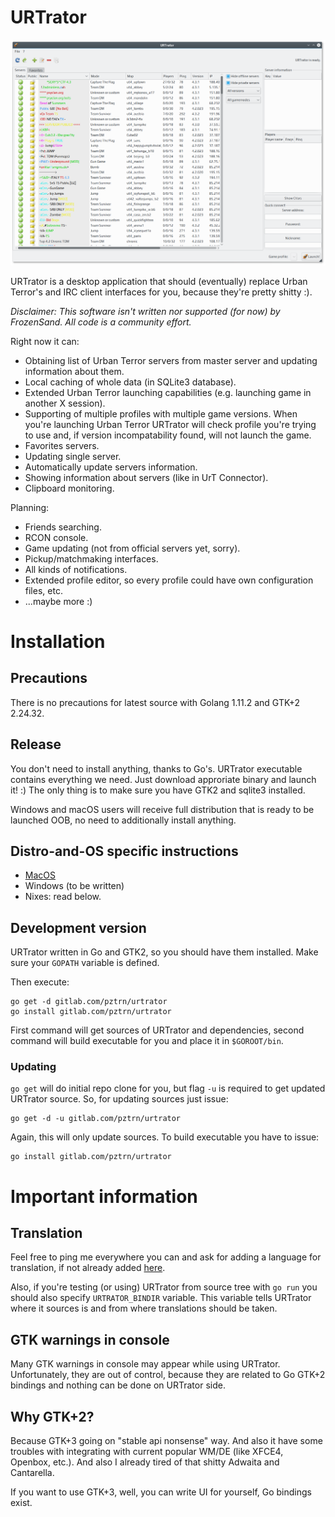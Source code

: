 # URTrator

![Main Window](/doc/screenshots/0.2-main_window.png)

URTrator is a desktop application that should (eventually) replace Urban Terror's and IRC client interfaces for you, because they're pretty shitty :).

*Disclaimer: This software isn't written nor supported (for now) by FrozenSand. All code is a community effort.*

Right now it can:

* Obtaining list of Urban Terror servers from master server and updating information about them. 
* Local caching of whole data (in SQLite3 database).
* Extended Urban Terror launching capabilities (e.g. launching game in another X session).
* Supporting of multiple profiles with multiple game versions. When you're launching Urban Terror URTrator will check profile you're trying to use and, if version incompatability found, will not launch the game.
* Favorites servers.
* Updating single server.
* Automatically update servers information.
* Showing information about servers (like in UrT Connector).
* Clipboard monitoring.

Planning:

* Friends searching.
* RCON console.
* Game updating (not from official servers yet, sorry).
* Pickup/matchmaking interfaces.
* All kinds of notifications.
* Extended profile editor, so every profile could have own configuration files, etc.
* ...maybe more :)

# Installation

## Precautions

There is no precautions for latest source with Golang 1.11.2 and GTK+2 2.24.32.

## Release

You don't need to install anything, thanks to Go's. URTrator executable contains everything we need. Just download approriate binary and launch it! :) The only thing is to make sure you have GTK2 and sqlite3 installed.

Windows and macOS users will receive full distribution that is ready to be launched OOB, no need to additionally install anything.

## Distro-and-OS specific instructions

* [MacOS](/doc/installation/macos/)
* Windows (to be written)
* Nixes: read below.

## Development version

URTrator written in Go and GTK2, so you should have them installed. Make sure your ``GOPATH`` variable is defined.

Then execute:

```
go get -d gitlab.com/pztrn/urtrator
go install gitlab.com/pztrn/urtrator
```

First command will get sources of URTrator and dependencies, second command will build executable for you and place it in ``$GOROOT/bin``.


### Updating

``go get`` will do initial repo clone for you, but flag ``-u`` is required to get updated URTrator source. So, for updating sources just issue:

```
go get -d -u gitlab.com/pztrn/urtrator
```

Again, this will only update sources. To build executable you have to issue:

```
go install gitlab.com/pztrn/urtrator
```

# Important information

## Translation

Feel free to ping me everywhere you can and ask for adding a language for translation, if not already added [here](https://www.transifex.com/issuewarrior/urtrator/dashboard/).

Also, if you're testing (or using) URTrator from source tree with `go run` you should also specify `URTRATOR_BINDIR` variable. This variable tells URTrator where it sources is and from where translations should be taken.

## GTK warnings in console

Many GTK warnings in console may appear while using URTrator. Unfortunately, they are out of control, because they are related to Go GTK+2 bindings and nothing can be done on URTrator side.

## Why GTK+2?

Because GTK+3 going on "stable api nonsense" way. And also it have some troubles with integrating with current popular WM/DE (like XFCE4, Openbox, etc.). And also I already tired of that shitty Adwaita and Cantarella.

If you want to use GTK+3, well, you can write UI for yourself, Go bindings exist.
